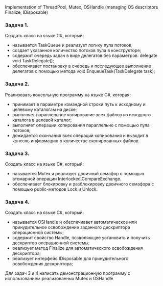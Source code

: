 Implementation of ThreadPool, Mutex, OSHandle (managing OS descriptors Finalize, IDisposable)

### Задача 1.
Создать класс на языке C#, который:
- называется TaskQueue и реализует логику пула потоков;
- создает указанное количество потоков пула в конструкторе;
- содержит очередь задач в виде делегатов без параметров:
delegate void TaskDelegate();
- обеспечивает постановку в очередь и последующее выполнение
делегатов с помощью метода
void EnqueueTask(TaskDelegate task);

### Задача 2.
Реализовать консольную программу на языке C#, которая:
- принимает в параметре командной строки путь к исходному и
целевому каталогам на диске;
- выполняет параллельное копирование всех файлов из исходного
каталога в целевой каталог;
- выполняет операции копирования параллельно с помощью пула
потоков;
- дожидается окончания всех операций копирования и выводит в
консоль информацию о количестве скопированных файлов.

### Задача 3.
Создать класс на языке C#, который:
- называется Mutex и реализует двоичный семафор с помощью
атомарной операции Interlocked.CompareExchange.
- обеспечивает блокировку и разблокировку двоичного семафора с
помощью public-методов Lock и Unlock.

### Задача 4.
Создать класс на языке C#, который:
- называется OSHandle и обеспечивает автоматическое или
принудительное освобождение заданного дескриптора
операционной системы;
- содержит свойство Handle, позволяющее установить и получить
дескриптор операционной системы;
- реализует метод Finalize для автоматического освобождения
дескриптора;
- реализует интерфейс IDisposable для принудительного
освобождения дескриптора; 

Для задач 3 и 4 написать демонстрационную программу с использованием реализованных Mutex и OSHandle